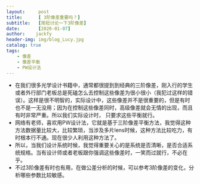 ```yaml
---
layout:     post
title:      [ 3阶像差重要吗？]
subtitle:   [简短讨论一下3阶像差]
date:       [2020-01-07]
author:    jackfy
header-img: img/blog_Lucy.jpg
catalog: true
tags:
    - 像差
    - 像差平衡
    - PW设计法
---
```

- 在我们很多光学设计书籍中，通常都很提到到经典的三阶像差，刚入行的学生或者外行部门老板总是死磕怎么去控制这些像差为很小很小（我犯过这样的错误）。这样是很不明智的，实际设计中，这些像差并不是很重要的，但是有时也不是一无没用；因为在控制这些像差同时，高级像差就会无情的出现，而且有时非常严重。所以我们实际设计时，
 只要求这些平衡就行。
- 网络有老师，喜欢用PW设计法，它就是基于三阶像差平衡方法，我觉得这种方法数据量比较大，比较繁琐，当涉及多片lens时候，这种方法比较吃力，有时根本行不通。现在很少人利用这种方法了。
- 所以，当我们设计系统时候，我觉得重要关心的是系统是否清晰，是否合适系统规格。当有设计师或者老板跟你强调这些像差时，一笑而过就行，不必在乎。
- 不过3阶像差有时也有用，在做公差分析的时候，可以参考3阶像差的变化，分析哪些参数比较敏感。
